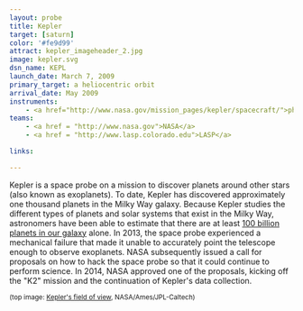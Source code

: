 ```yaml
---
layout: probe
title: Kepler
target: [saturn]
color: '#fe9d99'
attract: kepler_imageheader_2.jpg
image: kepler.svg
dsn_name: KEPL
launch_date: March 7, 2009
primary_target: a heliocentric orbit
arrival_date: May 2009
instruments:
    - <a href="http://www.nasa.gov/mission_pages/kepler/spacecraft/">photometer</a>
teams:
    - <a href = "http://www.nasa.gov">NASA</a>
    - <a href = "http://www.lasp.colorado.edu">LASP</a>

links:

---
```

Kepler is a space probe on a mission to discover planets around other stars (also known as exoplanets). To date, Kepler has discovered approximately one thousand planets in the Milky Way galaxy. Because Kepler studies the different types of planets and solar systems that exist in the Milky Way, astronomers have been able to estimate that there are at least <a href="http://www.nasa.gov/mission_pages/kepler/news/kepler20130103.html">100 billion planets in our galaxy</a> alone. In 2013, the space probe experienced a mechanical failure that made it unable to accurately point the telescope enough to observe exoplanets. NASA subsequently issued a call for proposals on how to hack the space probe so that it could continue to perform science. In 2014, NASA approved one of the proposals, kicking off the "K2" mission and the continuation of Kepler's data collection.

<small>(top image: <a href="http://kepler.nasa.gov/multimedia/photos/imagesbykepler/?ImageID=19">Kepler's field of view</a>, NASA/Ames/JPL-Caltech)</small>